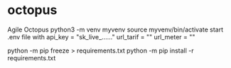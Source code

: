 # octopus
Agile Octopus
    python3 -m venv myvenv
    source myvenv/bin/activate
    start .env file with
        api_key = "sk_live_......"
        url_tarif = ""
        url_meter = ""


python -m pip freeze > requirements.txt
    python -m pip install -r requirements.txt
